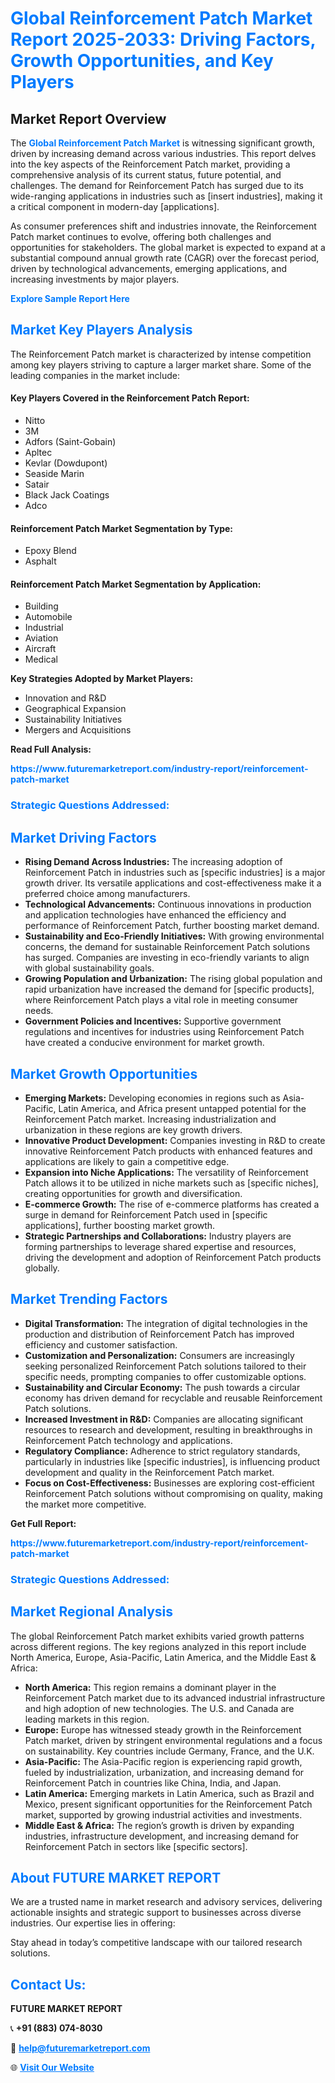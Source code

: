 <h1 style="color: #007BFF;">Global Reinforcement Patch Market Report 2025-2033: Driving Factors, Growth Opportunities, and Key Players</h1>

<section id="overview">
<h2>Market Report Overview</h2>
<p>The <a href="https://www.futuremarketreport.com/industry-report/reinforcement-patch-market" style="color: #007BFF; text-decoration: none;"><strong>Global Reinforcement Patch Market</strong></a> is witnessing significant growth, driven by increasing demand across various industries. This report delves into the key aspects of the Reinforcement Patch market, providing a comprehensive analysis of its current status, future potential, and challenges. The demand for Reinforcement Patch has surged due to its wide-ranging applications in industries such as [insert industries], making it a critical component in modern-day [applications].</p>
<p>As consumer preferences shift and industries innovate, the Reinforcement Patch market continues to evolve, offering both challenges and opportunities for stakeholders. The global market is expected to expand at a substantial compound annual growth rate (CAGR) over the forecast period, driven by technological advancements, emerging applications, and increasing investments by major players.</p>
</section>

<section id="overview">
<p><a href="https://www.futuremarketreport.com/request-sample/reportId=31448" style="color: #007BFF; text-decoration: none;"><strong>Explore Sample Report Here</strong></a></p>
</section>

<section id="key-players">
<h2 style="color: #007BFF;">Market Key Players Analysis</h2>
<p>The Reinforcement Patch market is characterized by intense competition among key players striving to capture a larger market share. Some of the leading companies in the market include:</p>
<h4>Key Players Covered in the Reinforcement Patch Report:</h4>
<ul><li>Nitto</li><li>3M</li><li>Adfors (Saint-Gobain)</li><li>Apltec</li><li>Kevlar (Dowdupont)</li><li>Seaside Marin</li><li>Satair</li><li>Black Jack Coatings</li><li>Adco</li></ul>
<h4>Reinforcement Patch Market Segmentation by Type:</h4>
<ul><li>Epoxy Blend</li><li>Asphalt</li></ul>

<h4>Reinforcement Patch Market Segmentation by Application:</h4>
<ul><li>Building</li><li>Automobile</li><li>Industrial</li><li>Aviation</li><li>Aircraft</li><li>Medical</li></ul>
<p><strong>Key Strategies Adopted by Market Players:</strong></p>
<ul>
<li>Innovation and R&D</li>
<li>Geographical Expansion</li>
<li>Sustainability Initiatives</li>
<li>Mergers and Acquisitions</li>
</ul>
</section>

<section>
<p><strong>Read Full Analysis: </strong></p><a href="https://www.futuremarketreport.com/industry-report/reinforcement-patch-market" style="color: #007BFF; text-decoration: none;"><strong>https://www.futuremarketreport.com/industry-report/reinforcement-patch-market</strong></a>
<h3 style="color: #007BFF;">Strategic Questions Addressed:</h3>
</section>

<section id="driving-factors">
<h2 style="color: #007BFF;">Market Driving Factors</h2>
<ul>
<li><strong>Rising Demand Across Industries:</strong> The increasing adoption of Reinforcement Patch in industries such as [specific industries] is a major growth driver. Its versatile applications and cost-effectiveness make it a preferred choice among manufacturers.</li>
<li><strong>Technological Advancements:</strong> Continuous innovations in production and application technologies have enhanced the efficiency and performance of Reinforcement Patch, further boosting market demand.</li>
<li><strong>Sustainability and Eco-Friendly Initiatives:</strong> With growing environmental concerns, the demand for sustainable Reinforcement Patch solutions has surged. Companies are investing in eco-friendly variants to align with global sustainability goals.</li>
<li><strong>Growing Population and Urbanization:</strong> The rising global population and rapid urbanization have increased the demand for [specific products], where Reinforcement Patch plays a vital role in meeting consumer needs.</li>
<li><strong>Government Policies and Incentives:</strong> Supportive government regulations and incentives for industries using Reinforcement Patch have created a conducive environment for market growth.</li>
</ul>
</section>

<section id="growth-opportunities">
<h2 style="color: #007BFF;">Market Growth Opportunities</h2>
<ul>
<li><strong>Emerging Markets:</strong> Developing economies in regions such as Asia-Pacific, Latin America, and Africa present untapped potential for the Reinforcement Patch market. Increasing industrialization and urbanization in these regions are key growth drivers.</li>
<li><strong>Innovative Product Development:</strong> Companies investing in R&D to create innovative Reinforcement Patch products with enhanced features and applications are likely to gain a competitive edge.</li>
<li><strong>Expansion into Niche Applications:</strong> The versatility of Reinforcement Patch allows it to be utilized in niche markets such as [specific niches], creating opportunities for growth and diversification.</li>
<li><strong>E-commerce Growth:</strong> The rise of e-commerce platforms has created a surge in demand for Reinforcement Patch used in [specific applications], further boosting market growth.</li>
<li><strong>Strategic Partnerships and Collaborations:</strong> Industry players are forming partnerships to leverage shared expertise and resources, driving the development and adoption of Reinforcement Patch products globally.</li>
</ul>
</section>

<section id="trending-factors">
<h2 style="color: #007BFF;">Market Trending Factors</h2>
<ul>
<li><strong>Digital Transformation:</strong> The integration of digital technologies in the production and distribution of Reinforcement Patch has improved efficiency and customer satisfaction.</li>
<li><strong>Customization and Personalization:</strong> Consumers are increasingly seeking personalized Reinforcement Patch solutions tailored to their specific needs, prompting companies to offer customizable options.</li>
<li><strong>Sustainability and Circular Economy:</strong> The push towards a circular economy has driven demand for recyclable and reusable Reinforcement Patch solutions.</li>
<li><strong>Increased Investment in R&D:</strong> Companies are allocating significant resources to research and development, resulting in breakthroughs in Reinforcement Patch technology and applications.</li>
<li><strong>Regulatory Compliance:</strong> Adherence to strict regulatory standards, particularly in industries like [specific industries], is influencing product development and quality in the Reinforcement Patch market.</li>
<li><strong>Focus on Cost-Effectiveness:</strong> Businesses are exploring cost-efficient Reinforcement Patch solutions without compromising on quality, making the market more competitive.</li>
</ul>
</section>

<section>
<p><strong>Get Full Report: </strong></p><a href="https://www.futuremarketreport.com/industry-report/reinforcement-patch-market" style="color: #007BFF; text-decoration: none;"><strong>https://www.futuremarketreport.com/industry-report/reinforcement-patch-market</strong></a>
<h3 style="color: #007BFF;">Strategic Questions Addressed:</h3>
</section>


<section id="regional-analysis">
<h2 style="color: #007BFF;">Market Regional Analysis</h2>
<p>The global Reinforcement Patch market exhibits varied growth patterns across different regions. The key regions analyzed in this report include North America, Europe, Asia-Pacific, Latin America, and the Middle East & Africa:</p>
<ul>
<li><strong>North America:</strong> This region remains a dominant player in the Reinforcement Patch market due to its advanced industrial infrastructure and high adoption of new technologies. The U.S. and Canada are leading markets in this region.</li>
<li><strong>Europe:</strong> Europe has witnessed steady growth in the Reinforcement Patch market, driven by stringent environmental regulations and a focus on sustainability. Key countries include Germany, France, and the U.K.</li>
<li><strong>Asia-Pacific:</strong> The Asia-Pacific region is experiencing rapid growth, fueled by industrialization, urbanization, and increasing demand for Reinforcement Patch in countries like China, India, and Japan.</li>
<li><strong>Latin America:</strong> Emerging markets in Latin America, such as Brazil and Mexico, present significant opportunities for the Reinforcement Patch market, supported by growing industrial activities and investments.</li>
<li><strong>Middle East & Africa:</strong> The region’s growth is driven by expanding industries, infrastructure development, and increasing demand for Reinforcement Patch in sectors like [specific sectors].</li>
</ul>
</section>

<footer>
<h2 style="color: #007BFF;">About FUTURE MARKET REPORT</h2>
<p>We are a trusted name in market research and advisory services, delivering actionable insights and strategic support to businesses across diverse industries. Our expertise lies in offering:</p>

<p>Stay ahead in today’s competitive landscape with our tailored research solutions.</p>

<h2 style="color: #007BFF;">Contact Us:</h2>
<p><strong>FUTURE MARKET REPORT</strong></p>
<p>📞 <strong>+91 (883) 074-8030</strong></p>
<p>📧 <strong><a href="mailto:help@futuremarketreport.com" style="color: #007BFF;">help@futuremarketreport.com</a></strong></p>
<p>🌐 <strong><a href="https://www.futuremarketreport.com/" style="color: #007BFF;">Visit Our Website</a></strong></p>
</footer>